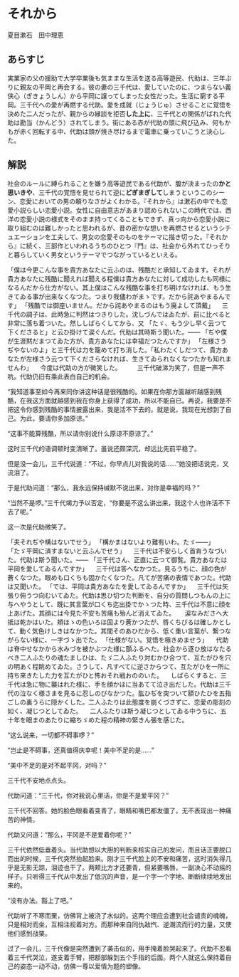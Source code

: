 # それから

夏目漱石　田中理恵

## あらすじ

実業家の父の援助で大学卒業後も気ままな生活を送る高等遊民、代助は、三年ぶりに親友の平岡と再会する。彼の妻の三千代は、愛していたのに、つまらない義侠心（ぎきょうしん）から平岡に譲ってしまった女性だった。生活に窮する平岡。三千代への愛が再燃する代助。愛を成就（じょうじゅ）させることに覚悟を決めた二人だったが、親からの縁談を拒否**した上に**、三千代との関係がばれた代助は勘当（かんどう）されてしまう。街にある赤が代助の頭に飛び込み、何もかもが赤く回転する中、代助は頭が焼き尽けるまで電車に乗っていこうと決心した。

## 解説

社会のルールに縛られることを嫌う高等遊民である代助が、腹が決まったの**かと思いきや**、三千代の覚悟を見せられて逆に**どぎまぎして**しまうというこのシーン、恋愛においての男の頼りなさがよくわかる。『それから』は漱石の中でも恋愛小説らしい恋愛小説。女性に自由意志があまり認められないこの時代では、西洋の恋愛小説の様式をそのまま持ってくることもできず、真っ向から恋愛小説に取り組むのは難しかったと思われるが、昔の密かな想いを再燃させるというシチュエーションを工夫して、男女の恋愛そのものをテーマに描き切った。『それから』に続く、三部作といわれるうちのひとつ『門』は、社会から外れてひっそりと暮らしていく男女というテーマでつながっているといえる。


「僕は今更こんな事を貴方あなたに云ふのは、残酷だと承知してゐます。それが貴方あなたに残酷に聞えれば聞える程僕は貴方あなたに対して成功したも同様になるんだから仕方がない。其上僕はこんな残酷な事を打ち明けなければ、もう生きてゐる事が出来なくなつた。つまり我儘わがまゝです。だから詫あやまるんです」
「残酷では御座いません。だから詫あやまるのはもう廃よして頂戴」
　三千代の調子は、此時急に判然はつきりした。沈しづんではゐたが、前に比べると非常に落ち着ついた。然ししばらくしてから、又
「たゞ、もう少し早く云つて下くださると」と云ひ掛けて涙ぐんだ。代助は其時斯う聞いた。――
「ぢや僕が生涯黙だまつてゐた方が、貴方あなたには幸福だつたんですか」
「左様さうぢやないのよ」と三千代は力を籠めて打ち消した。「私わたくしだつて、貴方あなたが左様さう云つて下くださらなければ、生きてゐられなくなつたかも知れませんわ」
　今度は代助の方が微笑した。
　
　三千代破涕为笑了，但是一声不吭。代助仍旧有乘此表白自己的机会。

“我知道事至如今再来同你讲这种话是很残酷的。如果在你那方面越听越感到残酷，在我这方面就越感到我在你身上获得了成功，所以不能自已。再说，我要是不把这令你感到残酷的事情披露出来，我是活不下去的。就是说，我现在光想到了自己。为此，要请你多加原谅。”

“这事不能算残酷，所以请你别说什么原谅不原谅了。”

这时三千代的语调顿时变清晰了。虽说还颇深沉，却远比先前平稳了。

但是没一会儿，三千代说道：“不过，你早点儿对我说的话……”她没把话说完，又流泪了。

于是代助问道：“那么，我永远保持缄默不说出来，对你是幸福的吗？”

“当然不是啰。”三千代竭力予以否定，“你要是不这么讲出来，我这个人也许活不下去了呢。”

这一次是代助微笑了。

「夫それぢや構はないでせう」
「構かまはないより難有いわ。たゞ――」
「たゞ平岡に済すまないと云ふんでせう」
　三千代は不安らしく首肯うなづいた。代助は斯う聞いた。――
「三千代さん、正直に云つて御覧。貴方あなたは平岡を愛してゐるんですか」
　三千代は答へなかつた。見るうちに、顔の色が蒼くなつた。眼めも口くちも固かたくなつた。凡てが苦痛の表情であつた。代助は又聞いた。
「では、平岡は貴方あなたを愛してゐるんですか」
　三千代は矢張り俯うつ向むいてゐた。代助は思ひ切つた判断を、自分の質問しつもんの上に与へやうとして、既に其言葉が口くち迄出掛でかゝつた時、三千代は不意に顔を上あげた。其顔には今見た不安も苦痛も殆んど消えてゐた。
　
涙なみださへ大抵は乾かはいた。頬ほゝの色いろは固より蒼かつたが、唇くちびるは確しかとして、動く気色けしきはなかつた。其間そのあひだから、低く重い言葉が、繋つながらない様に、一字づゝ出でた。
「仕様がない。覚悟を極きめませう」
　代助は脊中せなかから水みづを被かぶつた様に顫ふるへた。社会から逐ひ放はなたるべき二人ふたりの魂たましひは、たゞ二人ふたり対むかひ合つて、互たがひを穴の明あく程眺めてゐた。さうして、凡すべてに逆さからつて、互たがひを一所に持ち来きたした力を互たがひと怖おそれ戦おののいた。
　しばらくすると、三千代は急に物に襲はれた様に、手を顔かほに当あてて泣き出だした。代助は三千代の泣なく様さまを見るに忍しのびなかつた。肱ひぢを突ついて額ひたひを五指ごしの裏うらに隠かくした。二人ふたりは此態度を崩くづさずに、恋愛の彫刻の如く、凝じつとしてゐた。
　二人ふたりは斯う凝じつとしてゐる中うちに、五十年を眼まのあたりに縮ちゞめた程の精神の緊きん張を感じた。



“这么说来，一切都不碍事啰？”

“岂止是不碍事，还真值得庆幸呢！美中不足的是……”

“美中不足的是对不起平冈，对吗？”

三千代不安地点点头。

代助问道：“三千代，你对我说心里话，你是不是爱平冈？”

三千代不回答。她的脸色眼看着变青了，眼睛和嘴巴都发僵了，无不表现出一种痛苦的神情。

代助又问道：“那么，平冈是不是爱着你呢？”

三千代依然低垂着头。当代助想以大胆的判断来核实自己的发问，而且话正要脱口而出的时候，三千代突然抬起脸来。刚才三千代脸上的不安和痛苦，这时消失得几乎是无影无踪，泪迹也干了。两颊比方才还要青，但紧要嘴唇，一副决心不动摇的样子。只听得三千代从中发出了低沉的声音，是一个字一个字地、断断续续地发出来的。

“没有办法。豁上了吧。”

代助听了不寒而栗，仿佛背上被浇了水似的。这两个理应会遭到社会谴责的魂魄，只是相对而坐，互相注视着对方。而那种来自同仇敌忾、逆潮流而行的力量，又使他们感到战栗。

过了一会儿，三千代像是突然遭到了袭击似的，用手掩着脸哭起来了。代助不忍看着三千代哭泣，遂支着手臂，把额部躲到五个手指的后面。两个人就这么保持着自己的姿态一动不动，仿佛一尊以爱情为题的塑像。
